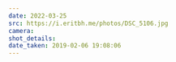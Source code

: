 ```yaml
---
date: 2022-03-25
src: https://i.eritbh.me/photos/DSC_5106.jpg
camera:
shot_details:
date_taken: 2019-02-06 19:08:06
---
```

